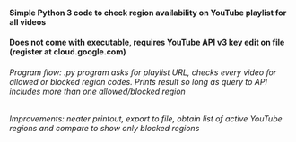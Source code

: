 #### Simple Python 3 code to check region availability on YouTube playlist  for all videos

#### Does not come with executable, requires YouTube API v3 key edit on file (register at cloud.google.com)

###### Program flow: .py program asks for playlist URL, checks every video for allowed or blocked region codes. Prints result so long as query to API includes more than one allowed/blocked region

###### Improvements: neater printout, export to file, obtain list of active YouTube regions and compare to show only blocked regions
